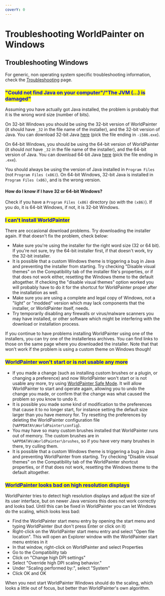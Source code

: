 ```yaml
---
coverY: 0
---
```


# Troubleshooting WorldPainter on Windows

## Troubleshooting Windows

For generic, non operating system specific troubleshooting information, check the [Troubleshooting](https://www.worldpainter.net/trac/wiki/Troubleshooting) page.

### <mark style="color:blue;">"Could not find Java on your computer"/"The JVM (...) is damaged"</mark>

Assuming you have actually got Java installed, the problem is probably that it is the wrong word size (number of bits).

On 32-bit Windows you should be using the 32-bit version of WorldPainter (it should have `_32` in the file name of the installer), and the 32-bit version of Java. You can download 32-bit Java [here](https://www.worldpainter.net/links/jre-win-32) (pick the file ending in `-i586.exe`).

On 64-bit Windows, you should be using the 64-bit version of WorldPainter (it should _not_ have `_32` in the file name of the installer), and the 64-bit version of Java. You can download 64-bit Java [here](https://www.worldpainter.net/links/jre-win-64) (pick the file ending in `.exe`).

You should always be using the version of Java installed in `Program Files` (not `Program Files (x86)`). On 64-bit Windows, 32-bit Java is installed in `Program Files (x86)`, and is the wrong version.

#### How do I know if I have 32 or 64-bit Windows?

Check if you have a `Program Files (x86)` directory (so _with_ the `(x86)`). If you do, it is 64-bit Windows, if not, it is 32-bit Windows.

### <mark style="color:blue;">I can't install WorldPainter</mark>

There are occasional download problems. Try downloading the installer again. If that doesn't fix the problem, check below:

* Make sure you're using the installer for the right word size (32 or 64 bit). If you're not sure, try the 64-bit installer first, if that doesn't work, try the 32-bit installer.
* It is possible that a custom Windows theme is triggering a bug in Java and preventing the installer from starting. Try checking "Disable visual themes" on the Compatibility tab of the installer file's properties, or if that does not work either, resetting the Windows theme to the default altogether. If checking the "disable visual themes" option worked you will probably have to do it for the shortcut for WorldPainter proper after the installation as well.
* Make sure you are using a complete and legal copy of Windows, not a "light" or "modded" version which may lack components that the installer, or WorldPainter itself, needs.
* Try temporarily disabling any firewalls or virus/malware scanners you may have installed, or other software which might be interfering with the download or installation process.

If you continue to have problems installing WorldPainter using one of the installers, you can try one of the installerless archives. You can find links to those on the same page where you downloaded the installer. Note that that won't work if the problem is using a custom theme on Windows though!

### <mark style="color:blue;">WorldPainter won't start or is not usable any more</mark>

* If you made a change (such as installing custom brushes or a plugin, or changing a preference) and now WorldPainter won't start or is not usable any more, try using [WorldPainter Safe Mode](https://www.worldpainter.net/trac/wiki/SafeMode). It will allow WorldPainter to start and operate again, allowing you to undo the change you made, or confirm that the change was what caused the problem so you know to undo it.
* It is possible you made some kind of modification to the preferences that cause it to no longer start, for instance setting the default size larger than you have memory for. Try resetting the preferences by deleting the WorldPainter configuration file (`%APPDATA%\WorldPainter\config`).
* You may have so many custom brushes installed that WorldPainter runs out of memory. The custom brushes are in `%APPDATA%\WorldPainter\brushes`, so if you have very many brushes in there, try culling them.
* It is possible that a custom Windows theme is triggering a bug in Java and preventing WorldPainter from starting. Try checking "Disable visual themes" on the Compatibility tab of the WorldPainter shortcut properties, or if that does not work, resetting the Windows theme to the default altogether.

### <mark style="color:blue;">WorldPainter looks bad on high resolution displays</mark>

WorldPainter tries to detect high resolution displays and adjust the size of its user interface, but on newer Java versions this does not work correctly and looks bad. Until this can be fixed in WorldPainter you can let Windows do the scaling, which looks less bad:

* Find the WorldPainter start menu entry by opening the start menu and typing WorldPainter (but don't press Enter or click on it)
* Right-click on the WorldPainter start menu entry and select "Open file location". This will open an Explorer window with the WorldPainter start menu entries in it
* In that window, right-click on WorldPainter and select Properties
* Go to the Compatibility tab
* Click on "Change high DPI settings"
* Select "Override high DPI scaling behavior."
* Under "Scaling performed by:", select "System"
* Click OK and OK

When you next start WorldPainter Windows should do the scaling, which looks a little out of focus, but better than WorldPainter's own algorithm.

